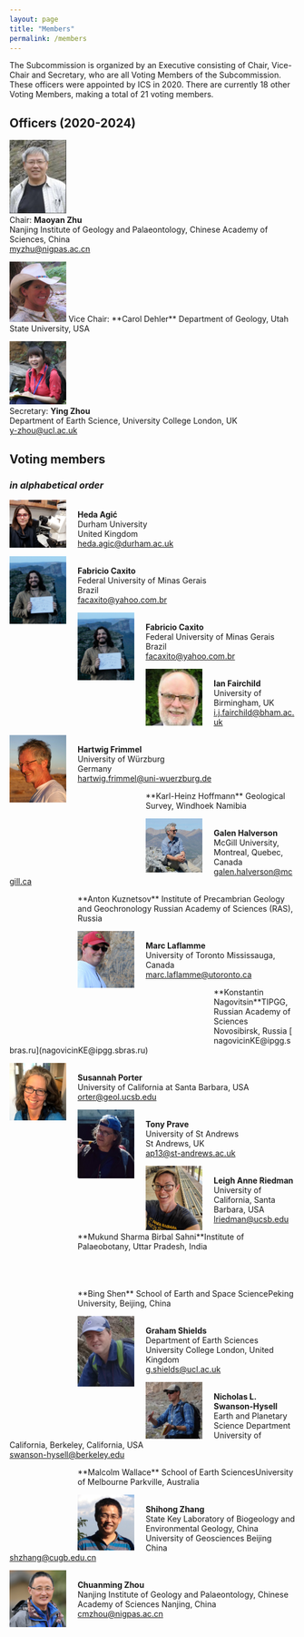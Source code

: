 ```yaml
---
layout: page
title: "Members"
permalink: /members
---
```


The Subcommission is organized by an Executive consisting of Chair, Vice-Chair and Secretary, who are all Voting Members of the Subcommission. These officers were appointed by ICS in 2020. There are currently 18 other Voting Members, making a total of 21 voting members.

## Officers (2020-2024)

<a href="person-zhu"><img src="images/person-zhu.jpg" style="width:100px;" /></a>  
Chair: **Maoyan Zhu**  
Nanjing Institute of Geology and Palaeontology, Chinese Academy of Sciences, China  
<myzhu@nigpas.ac.cn>  

<img src="images/person-dehler.jpg" style="width:100px;" />  
Vice Chair: **Carol Dehler**  
Department of Geology, Utah State University, USA  
<Carol.Dehler@usu.edu>  

<a href="person-zhou2"><img src="images/person-zhou2.jpg" style="width:100px;" /></a>  
Secretary: **Ying Zhou**  
Department of Earth Science, University College London, UK  
<y-zhou@ucl.ac.uk>  

## Voting members
### _in alphabetical order_

<a href="HedaAgic"><img src="images/HedaAgic.jpg" style="width:100px; float:left; margin-right:20px;" /></a>  
**Heda Agić**  
Durham University  
United Kingdom  
<heda.agic@durham.ac.uk>  

<a href="person-caxito"><img src="images/person-caxito.png" style="width:100px; float:left; margin-right:20px;" /></a>  
**Fabricio Caxito​**  
Federal University of Minas Gerais  
​Brazil  
<facaxito@yahoo.com.br>  



<a href="person-caxito"><img src="images/person-caxito.png" style="width:100px; float:left; margin-right:20px;" /></a>  
**Fabricio Caxito​**  
Federal University of Minas Gerais  
​Brazil  
<facaxito@yahoo.com.br>  

<a href="person-fairchild"><img src="images/person-fairchild.jpg" style="width:100px; float:left; margin-right:20px;" /></a>  
**Ian Fairchild**  
University of Birmingham, ​UK  
<i.j.fairchild@bham.ac.uk>  

<a href="person-frimmel"><img src="images/person-frimmel.png" style="width:100px; float:left; margin-right:20px;" /></a>  
**Hartwig Frimmel**  
University of Würzburg  
Germany  
<hartwig.frimmel@uni-wuerzburg.de>  

<div style="height:100px; width:100px; display:block; float:left; margin-right:20px;"></div>
**Karl-Heinz Hoffmann**  
Geological Survey, Windhoek  
Namibia  
<mkh.hoffmann@iway.na>  

<a href="person-halverson"><img src="images/person-halverson.jpeg" style="width:100px; float:left; margin-right:20px;" /></a>  
**Galen Halverson**  
McGill University, Montreal, Quebec, Canada  
<galen.halverson@mcgill.ca>  

<div style="height:100px; width:100px; display:block; float:left; margin-right:20px;"></div>
**Anton Kuznetsov**  
Institute of Precambrian Geology and Geochronology  
Russian Academy of Sciences (RAS), Russia  
<antonbor9@mail.ru>  

<a href="person-laflamme"><img src="images/person-laflamme.jpeg" style="width:100px; float:left; margin-right:20px;" /></a>  
**Marc Laflamme**  
​University of Toronto Mississauga, Canada  
<marc.laflamme@utoronto.ca>  

<div style="height:100px; width:100px; display:block; float:left; margin-right:20px;"></div>
**Konstantin Nagovitsin**  
​TIPGG, Russian Academy of Sciences  
Novosibirsk, Russia  
[​nagovicinKE@ipgg.sbras.ru](nagovicinKE@ipgg.sbras.ru)  

<a href="person-porter"><img src="images/person-porter.jpeg" style="width:100px; float:left; margin-right:20px;" /></a>  
**Susannah Porter**  
University of California at Santa Barbara, USA  
<orter@geol.ucsb.edu>  

<a href="person-prave"><img src="images/person-prave.jpeg" style="width:100px; float:left; margin-right:20px;" /></a>  
**Tony Prave**  
University of St Andrews  
St Andrews, UK  
<ap13@st-andrews.ac.uk>  

<a href="person-riedman"><img src="images/person-riedman.png" style="width:100px; float:left; margin-right:20px;" /></a>  
**Leigh Anne Riedman**  
​University of California, Santa Barbara, USA  
<lriedman@ucsb.edu>  

<div style="clear:both;"></div>
<div style="height:100px; width:100px; display:block; float:left; margin-right:20px;"></div>
**Mukund Sharma Birbal Sahni**  
​Institute of Palaeobotany, Uttar Pradesh, India  
<sharmamukund1@rediffmail.com>  

<div style="clear:both;"></div>
<div style="height:100px; width:100px; display:block; float:left; margin-right:20px;"></div>
**Bing Shen**  
School of Earth and Space Science  
​Peking University, Beijing, China  
<bingshen@pku.edu.cn>  

<a href="person-shields"><img src="images/person-shields.png" style="width:100px; float:left; margin-right:20px;" /></a>  
**Graham Shields**  
​Department of Earth Sciences  
​University College London, United Kingdom  
[​g.shields@ucl.ac.uk](​g.shields@ucl.ac.uk)  

<a href="person-swanson-hysell"><img src="images/person-swanson-hysell.jpg" style="width:100px; float:left; margin-right:20px;" /></a>  
**Nicholas L. Swanson-Hysell**  
Earth and Planetary Science Department  
​University of California, Berkeley, California, USA  
<swanson-hysell@berkeley.edu>  

<div style="height:100px; width:100px; display:block; float:left; margin-right:20px;"></div>
**Malcolm Wallace**  
School of Earth Sciences  
​University of Melbourne Parkville, Australia  
<mww@unimelb.edu.au> ​ 

<a href="person-zhang"><img src="images/person-zhang.png" style="width:100px; float:left; margin-right:20px;" /></a>  
**Shihong Zhang**  
State Key Laboratory of Biogeology and Environmental Geology, China University of Geosciences Beijing China  
<shzhang@cugb.edu.cn>

<a href="person-zhou"><img src="images/person-zhou.png" style="width:100px; float:left; margin-right:20px;" /></a>  
**Chuanming Zhou**  
Nanjing Institute of Geology and Palaeontology, Chinese Academy of Sciences Nanjing, China  
<cmzhou@nigpas.ac.cn>  
​

